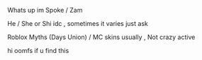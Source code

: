<p>Whats up im Spoke / Zam</p>

<p> He / She or Shi idc , sometimes it varies just ask </p>

<p> Roblox Myths (Days Union) / MC skins usually , Not crazy active </p>

<p> hi oomfs if u find this </p>
